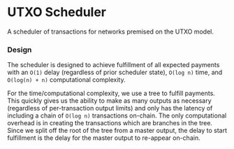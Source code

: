 # UTXO Scheduler

A scheduler of transactions for networks premised on the UTXO model.

### Design

The scheduler is designed to achieve fulfillment of all expected payments with
an `O(1)` delay (regardless of prior scheduler state), `O(log n)` time, and
`O(log(n) + n)` computational complexity.

For the time/computational complexity, we use a tree to fulfill payments.
This quickly gives us the ability to make as many outputs as necessary
(regardless of per-transaction output limits) and only has the latency of
including a chain of `O(log n)` transactions on-chain. The only computational
overhead is in creating the transactions which are branches in the tree.
Since we split off the root of the tree from a master output, the delay to start
fulfillment is the delay for the master output to re-appear on-chain.
